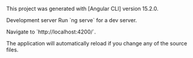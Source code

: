 <p>This project was generated with [Angular CLI] version 15.2.0. </p>

<p>Development server Run `ng serve` for a dev server.</p>

<p>Navigate to `http://localhost:4200/`. </p>

<p>The application will automatically reload if you change any of the source files.</p>
